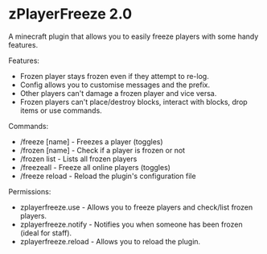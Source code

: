 # zPlayerFreeze 2.0
A minecraft plugin that allows you to easily freeze players with some handy features. 

Features:
- Frozen player stays frozen even if they attempt to re-log.
- Config allows you to customise messages and the prefix.
- Other players can't damage a frozen player and vice versa.
- Frozen players can't place/destroy blocks, interact with blocks, drop items or use commands.

Commands:
- /freeze [name] - Freezes a player (toggles)
- /frozen [name] - Check if a player is frozen or not
- /frozen list - Lists all frozen players
- /freezeall - Freeze all online players (toggles)
- /freeze reload - Reload the plugin's configuration file

Permissions:
- zplayerfreeze.use - Allows you to freeze players and check/list frozen players.
- zplayerfreeze.notify - Notifies you when someone has been frozen (ideal for staff).
- zplayerfreeze.reload - Allows you to reload the plugin.
